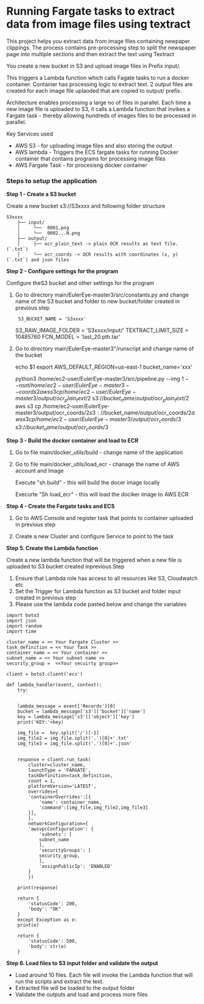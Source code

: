 # Running Fargate tasks to extract data from image files using textract

This project helps you extract data from image files containing newpaper clippings. The process contains pre-processing step to split the newspaper page into multiple sections and then extract the text using  Textract

You create a new bucket in S3 and upload image files in Prefix input/.

This triggers a Lambda function which calls Fagate tasks to run a docker container. Container has processing logic to extract text.
2 output files are created for each image file uplaoded that are copied to output/ prefix.

Architecture enables processing a large no of files in parallel. Each time a new image file is uploaded to S3, it calls a Lambda function that invikes a Fargate task - thereby allowing hundreds of images files to be processed in parallel.

Key Services used
- AWS S3 - for uploading image files and also storing the output
- AWS lambda - Triggers the ECS fargate tasks for running Docker container that contains programs for processing image files
- AWS Fargate Task - for procesisng docker container

### Steps to setup the application

<b>Step 1 -  Create a S3 bucket </b>

 Create a new bucket s3://S3xxxx and following folder structure
  
	S3xxxx
		├── input/ 
		│     └──  0001.png
		│     └──  0002...N.png
		├── output/ 
		│     ├── ocr_plain_text -> plain OCR results as text file. (`.txt`)
		│     └── ocr_coords -> OCR results with coordinates (x, y) (`.txt`) and json files

	
<b> Step 2 - Configure settings for the program </b>

Configure theS3 bucket and other settings for the program

1. Go to directory main/EulerEye-master3/src/constants.py and change name of the S3 bucket and folder to new bucket/folder created in previous step
     
        S3_BUCKET_NAME = 'S3xxxx'
	S3_RAW_IMAGE_FOLDER = 'S3xxxx/input/'
	TEXTRACT_LIMIT_SIZE = 10485760
	FCN_MODEL = 'last_20.pth.tar'

2. Go to directory main/EulerEye-master3"/runscript and change name of the bucket  

	 echo $1
	 export AWS_DEFAULT_REGION=us-east-1
	 bucket_name='xxx'
	 
	 python3 /home/ec2-user/EulerEye-master3/src/pipeline.py --img $1 --root /home/ec2-user/EulerEye-master3 --coords 2
	 aws s3 cp /home/ec2-user/EulerEye-master3/output/ocr_plain_text/$2 s3://$bucket_name/output/ocr_plain_text/$2
	 aws s3 cp /home/ec2-user/EulerEye-master3/output/ocr_coords/$2 s3://$bucket_name/output/ocr_coords/$2
	 aws s3 cp /home/ec2-user/EulerEye-master3/output/ocr_coords/$3 s3://$bucket_name/output/ocr_coords/$3
	 
<b> Step 3 -  Build the docker container and load to ECR </b>

1. Go to file main/docker_utils/build  - change name of the application
2. Go to file main/docker_utils/load_ecr  - chanage the name of AWS account and Image

	Execute "sh build" - this will build the docer image locally

	Execurte "Sh load_ecr" - this will load the dociker image to AWS ECR
	


<b> Step 4 -  Create the Fargate tasks and ECS </b>

1. Go to AWS Console and register task that points to container uploaded in previous step

2. Create a new Cluster and configure Service to point to the task



<b>Step 5. Create the Lambda function </b>

Create a new lambda function that will be triggered when a new file is uploaded to S3 bucket created inprevious Step
   1. Ensure that Lambda role has access to all resources like  S3, Cloudwatch etc
   2. Set the Trigger for Lambda function as S3 bucket and folder input created in previous step 
   3. Please use the lambda code pasted below and change the  variables 

	import boto3
	import json 
	import random
	import time

	cluster_name = << Your Fargate Cluster >>
	task_definition = << Your Task >>
	container_name = << Your container >>
	subnet_name = << Your subnet name >>
	security_group =  <<Your secuirty group>>

	client = boto3.client('ecs')

	def lambda_handler(event, context):
	    try:


		lambda_message = event['Records'][0]
		bucket = lambda_message['s3']['bucket']['name']
		key = lambda_message['s3']['object']['key']
		print('KEY:'+key)

		img_file =  key.split('/')[-1]
		img_file2 = img_file.split('.')[0]+'.txt'
		img_file3 = img_file.split('.')[0]+'.json'


		response = client.run_task(
		    cluster=cluster_name,
		    launchType = 'FARGATE',
		    taskDefinition=task_definition,
		    count = 1,
		    platformVersion='LATEST',
		    overrides={
			'containerOverrides':[{
			    'name': container_name,
			    'command':[img_file,img_file2,img_file3]
			}],
		    },
		    networkConfiguration={
			'awsvpcConfiguration': {
			    'subnets': [
				subnet_name
			    ],
			    'securityGroups': [
				security_group,
			    ],
			    'assignPublicIp': 'ENABLED'
			}
		    })

		print(response)

		return {
		    'statusCode': 200,
		    'body': "OK"
		}
	    except Exception as e:
		print(e)

		return {
		    'statusCode': 500,
		    'body': str(e)
		}    


<b> Step 6. Load files to S3 input folder and validate the output </b>

  - Load around 10 files. Each file will invoke the Lambda function that will run the scripts and extract the  text.
  - Extracted file will be loaded to the output folder
  - Validate the outputs and load and process more files

